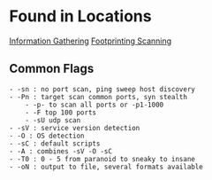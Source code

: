 
# Found in Locations
[Information Gathering](../INE_EJPTv2/Information_Gathering.md#Tools)
[Footprinting Scanning](../INE_EJPTv2/Footprinting_Scanning.md#Tools)

## Common Flags

	- -sn : no port scan, ping sweep host discovery
	- -Pn : target scan common ports, syn stealth
		- -p- to scan all ports or -p1-1000
		- -F top 100 ports
		- -sU udp scan
	- -sV : service version detection
	- -O : OS detection
	- -sC : default scripts
	- -A : combines -sV -O -sC
	- -T0 : 0 - 5 from paranoid to sneaky to insane
	- -oN : output to file, several formats available